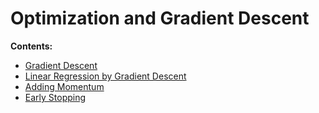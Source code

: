 # Optimization and Gradient Descent

**Contents:**

- [Gradient Descent]()
- [Linear Regression by Gradient Descent]()
- [Adding Momentum]()
- [Early Stopping]()


